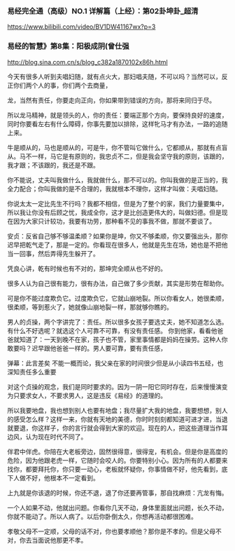 ### 易经完全通（高级）NO.1 详解篇（上经）：第02卦坤卦_超清
https://www.bilibili.com/video/BV1DW41167wx?p=3

### 易经的智慧》第8集：阳极成阴(曾仕强
http://blog.sina.com.cn/s/blog_c382a1870102x86h.html

今天有很多人听到夫唱妇随，就有点火大，那妇唱夫随，不可以吗？当然可以，反正你们两个人的事，你们两个去商量，

龙，当然有责任，你要走向正向，你如果带到错误的方向，那将来同归于尽。

所以龙马精神，就是领头的人，你的责任：要端正那个方向，要保持良好的速度，同时你要看左右有什么障碍，你事先要加以排除，这样牝马才有办法，一路的追随上来。

牛是顺从的，马也是顺从的，可是牛，你不管叫它做什么，它都顺从，那就有点盲从。马不一样，马它是有原则的，我忠贞不二，但是我会坚守我的原则，该跟的，我才跟；不该跟的，我还是不跟。

你不能说，丈夫叫我做什么，我就做什么，那不可以的。你叫我做的是正当的，我全力配合；你叫我做的是不合理的，我就根本不理你，这样才叫做：夫唱妇随。

你说太太一定比先生不行吗？我都不相信，但是为了整个的家，我们力量要集中，所以我让你没有后顾之忧，我成全你，这才是比创造更伟大的，叫做妇德。但是现在因为大家只计较功，我要有功劳，那种看不见的事我不做，那就不要谈了。

安贞：反省自己够不够温柔顺？如果你是坤，你又不够柔顺，你又要强出头，那你迟早把乾气走了，那是一定的。你看现在很多人，他就是先生在场，她也是不把他当一回事，然后弄得先生躲开了。

凭良心讲，乾有时候也有不对的，那坤完全顺从也不好的。

很多人认为自己很有能力，很有办法，自己做了多少贡献，其实是形势在帮助你。

可是你不能过度欺负它。过度欺负它，它就山崩地裂。所以你看女人，她很柔顺，很柔顺，等到惹火了，她就像山崩地裂一样，那就够你瞧的。

男人的贞操，两个字讲完了：责任。所以很多女孩子要选丈夫，她不知道怎么选。有什么不好选呢？就选这个人可靠不可靠，有没有责任感。
你到他家，看看他爸爸就知道了：一天到晚不在家，孩子也不管，家里事情都是妈妈在操劳。这种人你敢要吗？迟早跟他爸爸一样的。男人要可靠，要有责任感，

弹幕：此言差矣 不能一概而论，我父亲在家的时间很少但是从小读四书五经，也深知责任多么重要

对这个贞操的观念，我们是同时要求的。因为一阴一阳它同时存在，后来慢慢演变为只要求女人，不要求男人，这是违反《易经》的道理的。

所以我要地盘，我也想到别人也要有地盘；我尽量扩大我的地盘，我要想想，别人的感受怎么样？这样一来，你就有天地的美德，你时时刻刻都知道可进才进，当退就要退，你这样子，你的言行就会得到大家的欢迎。现在的人，把这些道理当作耳边风，认为现在时代不同了。

伴君中伴虎。你陪在大老板旁边，固然很得意，很得宠，有机会。但是你是高度的危险，因为他跟老虎一样，它随时会咬人的。你要特别小心。因为所有的人都要来找你，都要拜托你，你只要一动心，老板就怀疑你，你事情做不好，他先看到，底下人做不好，他根本不一定看到。

上九就是你该退的时候，你还不退，退了你还要再管事，那自找麻烦：亢龙有悔。

一个人如果不动，他就出问题。你看你几天不动，身体里面就出问题，长久不动，你就不能动了。所以人病了。以后你卧倒太久，你想再活动都很困难。

孝敬父母不一定顺，父母的话不对，你也要孝顺他？那你是不孝的。但是父母不对，你去当面说他那更不孝。
